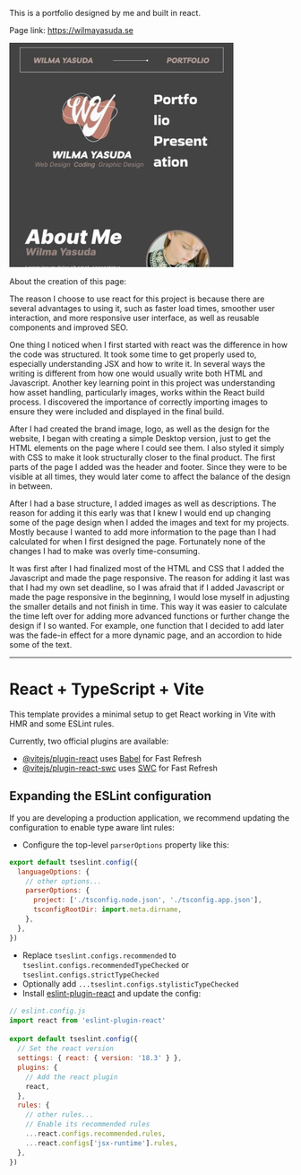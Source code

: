 This is a portfolio designed by me and built in react.

Page link: https://wilmayasuda.se

![alt text](src/assets/img/portfolio-design-thumbnail.jpg)

About the creation of this page:

The reason I choose to use react for this project is because there are several advantages to using it, such as faster load times, smoother user interaction, and more responsive user interface, as well as reusable components and improved SEO.

One thing I noticed when I first started with react was the difference in how the code was structured. It took some time to get properly used to, especially understanding JSX and how to write it. In several ways the writing is different from how one would usually write both HTML and Javascript. Another key learning point in this project was understanding how asset handling, particularly images, works within the React build process. I discovered the importance of correctly importing images to ensure they were included and displayed in the final build.

After I had created the brand image, logo, as well as the design for the website, I began with creating a simple Desktop version, just to get the HTML elements on the page where I could see them. I also styled it simply with CSS to make it look structurally closer to the final product. The first parts of the page I added was the header and footer. Since they were to be visible at all times, they would later come to affect the balance of the design in between.

After I had a base structure, I added images as well as descriptions. The reason for adding it this early was that I knew I would end up changing some of the page design when I added the images and text for my projects. Mostly because I wanted to add more information to the page than I had calculated for when I first designed the page. Fortunately none of the changes I had to make was overly time-consuming.

It was first after I had finalized most of the HTML and CSS that I added the Javascript and made the page responsive. The reason for adding it last was that I had my own set deadline, so I was afraid that if I added Javascript or made the page responsive in the beginning, I would lose myself in adjusting the smaller details and not finish in time. This way it was easier to calculate the time left over for adding more advanced functions or further change the design if I so wanted. For example, one function that I decided to add later was the fade-in effect for a more dynamic page, and an accordion to hide some of the text.

______________________________________________________________________

# React + TypeScript + Vite

This template provides a minimal setup to get React working in Vite with HMR and some ESLint rules.

Currently, two official plugins are available:

- [@vitejs/plugin-react](https://github.com/vitejs/vite-plugin-react/blob/main/packages/plugin-react/README.md) uses [Babel](https://babeljs.io/) for Fast Refresh
- [@vitejs/plugin-react-swc](https://github.com/vitejs/vite-plugin-react-swc) uses [SWC](https://swc.rs/) for Fast Refresh

## Expanding the ESLint configuration

If you are developing a production application, we recommend updating the configuration to enable type aware lint rules:

- Configure the top-level `parserOptions` property like this:

```js
export default tseslint.config({
  languageOptions: {
    // other options...
    parserOptions: {
      project: ['./tsconfig.node.json', './tsconfig.app.json'],
      tsconfigRootDir: import.meta.dirname,
    },
  },
})
```

- Replace `tseslint.configs.recommended` to `tseslint.configs.recommendedTypeChecked` or `tseslint.configs.strictTypeChecked`
- Optionally add `...tseslint.configs.stylisticTypeChecked`
- Install [eslint-plugin-react](https://github.com/jsx-eslint/eslint-plugin-react) and update the config:

```js
// eslint.config.js
import react from 'eslint-plugin-react'

export default tseslint.config({
  // Set the react version
  settings: { react: { version: '18.3' } },
  plugins: {
    // Add the react plugin
    react,
  },
  rules: {
    // other rules...
    // Enable its recommended rules
    ...react.configs.recommended.rules,
    ...react.configs['jsx-runtime'].rules,
  },
})
```

